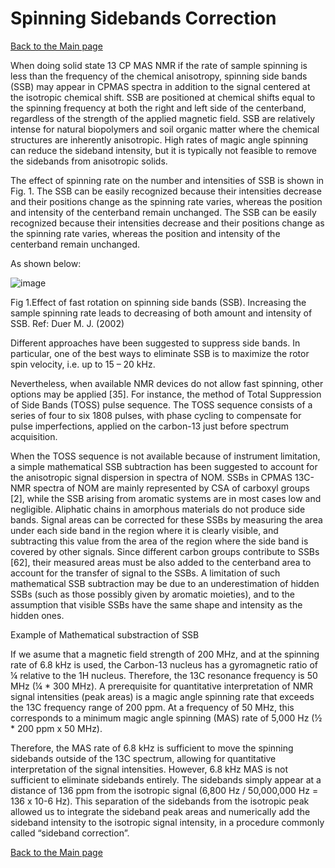 # Spinning Sidebands Correction
[Back to the Main page](README.md)

When doing solid state 13 CP MAS NMR if the rate of sample spinning is less than the frequency of the chemical anisotropy, spinning side bands (SSB) may appear in CPMAS spectra in addition to the signal centered at the isotropic chemical shift. SSB are positioned at chemical shifts equal to the spinning frequency at both the right and left side of the centerband, regardless of the strength of the applied magnetic field. SSB are relatively intense for natural biopolymers and soil organic matter where the chemical structures are inherently anisotropic. High rates of magic angle spinning can reduce the sideband intensity, but it is typically not feasible to remove the sidebands from anisotropic solids.  

The effect of spinning rate on the number and intensities of SSB is shown in Fig. 1. The SSB can be easily recognized because their intensities decrease and their positions change as the spinning rate varies, whereas the position and intensity of the centerband remain unchanged. The SSB can be easily recognized because their intensities decrease and their positions change as the spinning rate varies, whereas the position and
intensity of the centerband remain unchanged.

As shown below:

![image](https://github.com/LuisCol8/SOMnmR/assets/35764330/fd38b431-e32d-4b7e-be2f-5fbe2a7fb5ec)

Fig 1.Effect of fast rotation on spinning side bands (SSB). Increasing the sample spinning rate leads to decreasing of both amount and intensity of SSB. Ref: Duer M. J. (2002)

Different approaches have been suggested to suppress side bands. In particular, one of the best ways to eliminate SSB is to maximize the rotor spin velocity, i.e. up to 15 – 20 kHz.

Nevertheless, when available NMR devices do not allow fast spinning, other options may be applied [35]. For instance, the method of Total Suppression of Side Bands (TOSS) pulse sequence. The TOSS sequence consists of a series of four to six 1808 pulses, with phase cycling to compensate for pulse imperfections, applied on the carbon-13 just before spectrum acquisition.

When the TOSS sequence is not available because of instrument limitation, a simple mathematical SSB subtraction has been suggested to account for the anisotropic signal dispersion in spectra of NOM. SSBs in CPMAS 13C-NMR spectra of NOM are mainly represented by CSA of carboxyl groups [2], while the SSB arising from aromatic systems are in most cases low and negligible. Aliphatic chains in amorphous materials do not produce side bands. Signal areas can be corrected for these SSBs by measuring the area under each side band in the region where it is clearly visible, and subtracting this value from the area of the region where the side band is covered by other signals. Since different carbon groups contribute to SSBs [62], their measured areas must be also added to the centerband area to account for the transfer of signal to the SSBs. A limitation of such mathematical SSB subtraction may be due to an underestimation of hidden SSBs (such as those possibly given by aromatic moieties), and to the assumption that visible SSBs have the same shape and intensity as the hidden ones.

Example of Mathematical substraction of SSB

If we asume that a magnetic field strength of 200 MHz, and at the spinning rate of 6.8 kHz is used, the Carbon-13 nucleus has a gyromagnetic ratio of ¼ relative to the 1H nucleus. Therefore, the 13C resonance frequency is 50 MHz (¼ * 300 MHz). A prerequisite for quantitative interpretation of NMR signal intensities (peak areas) is a magic angle spinning rate that exceeds the 13C frequency range of 200 ppm. At a frequency of 50 MHz, this corresponds to a minimum magic angle spinning (MAS) rate of 5,000 Hz (½ * 200 ppm x 50 MHz).

Therefore, the MAS rate of 6.8 kHz is sufficient to move the spinning sidebands outside of the 13C spectrum, allowing for quantitative interpretation of the signal intensities. However, 6.8 kHz MAS is not sufficient to eliminate sidebands entirely. The sidebands simply appear at a distance of 136 ppm from the isotropic signal (6,800 Hz / 50,000,000 Hz = 136 x 10-6 Hz). This separation of the sidebands from the isotropic peak allowed us to integrate the sideband peak areas and numerically add the sideband intensity to the isotropic signal intensity, in a procedure commonly called “sideband correction”.


[Back to the Main page](README.md)

